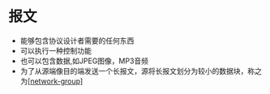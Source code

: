 # 报文

- 能够包含协议设计者需要的任何东西
- 可以执行一种控制功能
- 也可以包含数据,如JPEG图像，MP3音频
- 为了从源端像目的端发送一个长报文，源将长报文划分为较小的数据块，称之为[[network-group]](分组.md)